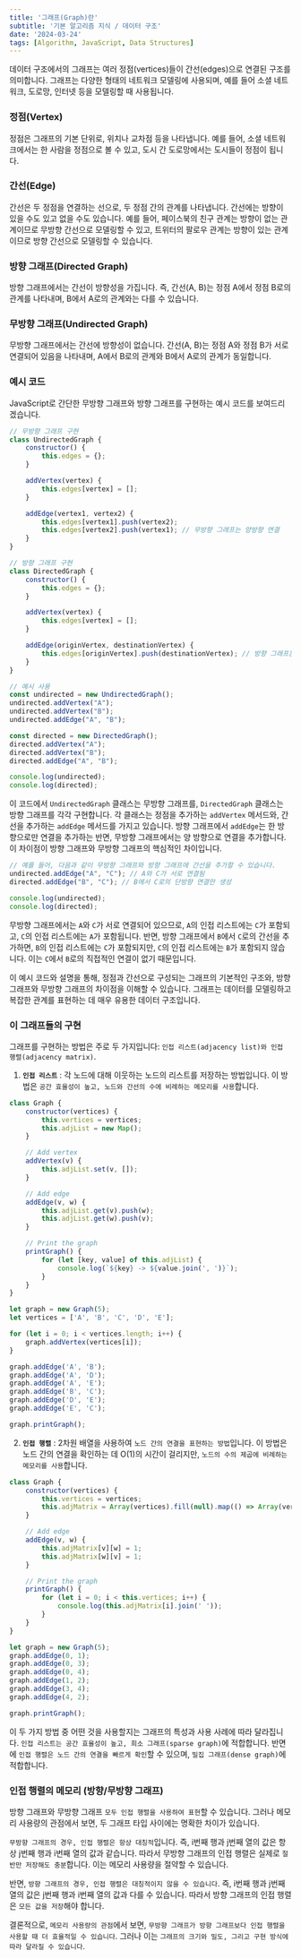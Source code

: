 ```yaml
---
title: '그래프(Graph)란'
subtitle: '기본 알고리즘 지식 / 데이터 구조'
date: '2024-03-24'
tags: [Algorithm, JavaScript, Data Structures]
---
```


데이터 구조에서의 그래프는 여러 정점(vertices)들이 간선(edges)으로 연결된 구조를 의미합니다. 그래프는 다양한 형태의 네트워크 모델링에 사용되며, 예를 들어 소셜 네트워크, 도로망, 인터넷 등을 모델링할 때 사용됩니다.

### 정점(Vertex)
정점은 그래프의 기본 단위로, 위치나 교차점 등을 나타냅니다. 예를 들어, 소셜 네트워크에서는 한 사람을 정점으로 볼 수 있고, 도시 간 도로망에서는 도시들이 정점이 됩니다.

### 간선(Edge)
간선은 두 정점을 연결하는 선으로, 두 정점 간의 관계를 나타냅니다. 간선에는 방향이 있을 수도 있고 없을 수도 있습니다. 예를 들어, 페이스북의 친구 관계는 방향이 없는 관계이므로 무방향 간선으로 모델링할 수 있고, 트위터의 팔로우 관계는 방향이 있는 관계이므로 방향 간선으로 모델링할 수 있습니다.

### 방향 그래프(Directed Graph)
방향 그래프에서는 간선이 방향성을 가집니다. 즉, 간선(A, B)는 정점 A에서 정점 B로의 관계를 나타내며, B에서 A로의 관계와는 다를 수 있습니다.

### 무방향 그래프(Undirected Graph)
무방향 그래프에서는 간선에 방향성이 없습니다. 간선(A, B)는 정점 A와 정점 B가 서로 연결되어 있음을 나타내며, A에서 B로의 관계와 B에서 A로의 관계가 동일합니다.

### 예시 코드
JavaScript로 간단한 무방향 그래프와 방향 그래프를 구현하는 예시 코드를 보여드리겠습니다.

```javascript
// 무방향 그래프 구현
class UndirectedGraph {
    constructor() {
        this.edges = {};
    }

    addVertex(vertex) {
        this.edges[vertex] = [];
    }

    addEdge(vertex1, vertex2) {
        this.edges[vertex1].push(vertex2);
        this.edges[vertex2].push(vertex1); // 무방향 그래프는 양방향 연결
    }
}

// 방향 그래프 구현
class DirectedGraph {
    constructor() {
        this.edges = {};
    }

    addVertex(vertex) {
        this.edges[vertex] = [];
    }

    addEdge(originVertex, destinationVertex) {
        this.edges[originVertex].push(destinationVertex); // 방향 그래프는 한 방향으로만 연결
    }
}

// 예시 사용
const undirected = new UndirectedGraph();
undirected.addVertex("A");
undirected.addVertex("B");
undirected.addEdge("A", "B");

const directed = new DirectedGraph();
directed.addVertex("A");
directed.addVertex("B");
directed.addEdge("A", "B");

console.log(undirected);
console.log(directed);
```

이 코드에서 `UndirectedGraph` 클래스는 무방향 그래프를, `DirectedGraph` 클래스는 방향 그래프를 각각 구현합니다. 각 클래스는 정점을 추가하는 `addVertex` 메서드와, 간선을 추가하는 `addEdge` 메서드를 가지고 있습니다. 방향 그래프에서 `addEdge`는 한 방향으로만 연결을 추가하는 반면, 무방향 그래프에서는 양 방향으로 연결을 추가합니다. 이 차이점이 방향 그래프와 무방향 그래프의 핵심적인 차이입니다.

```javascript
// 예를 들어, 다음과 같이 무방향 그래프와 방향 그래프에 간선을 추가할 수 있습니다.
undirected.addEdge("A", "C"); // A와 C가 서로 연결됨
directed.addEdge("B", "C"); // B에서 C로의 단방향 연결만 생성

console.log(undirected);
console.log(directed);
```

무방향 그래프에서는 `A`와 `C`가 서로 연결되어 있으므로, `A`의 인접 리스트에는 `C`가 포함되고, `C`의 인접 리스트에는 `A`가 포함됩니다. 반면, 방향 그래프에서 `B`에서 `C`로의 간선을 추가하면, `B`의 인접 리스트에는 `C`가 포함되지만, `C`의 인접 리스트에는 `B`가 포함되지 않습니다. 이는 `C`에서 `B`로의 직접적인 연결이 없기 때문입니다.

이 예시 코드와 설명을 통해, 정점과 간선으로 구성되는 그래프의 기본적인 구조와, 방향 그래프와 무방향 그래프의 차이점을 이해할 수 있습니다. 그래프는 데이터를 모델링하고 복잡한 관계를 표현하는 데 매우 유용한 데이터 구조입니다.

### 이 그래프들의 구현

그래프를 구현하는 방법은 주로 두 가지입니다: `인접 리스트(adjacency list)와 인접 행렬(adjacency matrix)`.

1. **`인접 리스트`** : 각 노드에 대해 이웃하는 노드의 리스트를 저장하는 방법입니다. 이 방법은 `공간 효율성이 높고, 노드와 간선의 수에 비례하는 메모리를 사용`합니다.

```javascript
class Graph {
    constructor(vertices) {
        this.vertices = vertices;
        this.adjList = new Map();
    }

    // Add vertex
    addVertex(v) {
        this.adjList.set(v, []);
    }

    // Add edge
    addEdge(v, w) {
        this.adjList.get(v).push(w);
        this.adjList.get(w).push(v);
    }

    // Print the graph
    printGraph() {
        for (let [key, value] of this.adjList) {
            console.log(`${key} -> ${value.join(', ')}`);
        }
    }
}

let graph = new Graph(5);
let vertices = ['A', 'B', 'C', 'D', 'E'];

for (let i = 0; i < vertices.length; i++) {
    graph.addVertex(vertices[i]);
}

graph.addEdge('A', 'B');
graph.addEdge('A', 'D');
graph.addEdge('A', 'E');
graph.addEdge('B', 'C');
graph.addEdge('D', 'E');
graph.addEdge('E', 'C');

graph.printGraph();
```


2. **`인접 행렬`** : 2차원 배열을 사용하여 `노드 간의 연결을 표현하는 방법`입니다. 이 방법은 노드 간의 연결을 확인하는 데 O(1)의 시간이 걸리지만, `노드의 수의 제곱에 비례하는 메모리를 사용`합니다.

```javascript
class Graph {
    constructor(vertices) {
        this.vertices = vertices;
        this.adjMatrix = Array(vertices).fill(null).map(() => Array(vertices).fill(0));
    }

    // Add edge
    addEdge(v, w) {
        this.adjMatrix[v][w] = 1;
        this.adjMatrix[w][v] = 1;
    }

    // Print the graph
    printGraph() {
        for (let i = 0; i < this.vertices; i++) {
            console.log(this.adjMatrix[i].join(' '));
        }
    }
}

let graph = new Graph(5);
graph.addEdge(0, 1);
graph.addEdge(0, 3);
graph.addEdge(0, 4);
graph.addEdge(1, 2);
graph.addEdge(3, 4);
graph.addEdge(4, 2);

graph.printGraph();
```

이 두 가지 방법 중 어떤 것을 사용할지는 그래프의 특성과 사용 사례에 따라 달라집니다. `인접 리스트는 공간 효율성이 높고, 희소 그래프(sparse graph)`에 적합합니다. 반면에 `인접 행렬은 노드 간의 연결을 빠르게 확인`할 수 있으며, `밀집 그래프(dense graph)`에 적합합니다.


### 인접 행렬의 메모리 (방향/무방향 그래프)

방향 그래프와 무방향 그래프 `모두 인접 행렬을 사용하여 표현`할 수 있습니다. 그러나 메모리 사용량의 관점에서 보면, 두 그래프 타입 사이에는 명확한 차이가 있습니다.

`무방향 그래프의 경우, 인접 행렬은 항상 대칭적`입니다. 즉, i번째 행과 j번째 열의 값은 항상 j번째 행과 i번째 열의 값과 같습니다. 따라서 무방향 그래프의 인접 행렬은 실제로 `절반만 저장해도 충분`합니다. 이는 메모리 사용량을 절약할 수 있습니다.

반면, `방향 그래프의 경우, 인접 행렬은 대칭적이지 않을 수 있습니다`. 즉, i번째 행과 j번째 열의 값은 j번째 행과 i번째 열의 값과 다를 수 있습니다. 따라서 방향 그래프의 인접 행렬은 `모든 값을 저장`해야 합니다.

결론적으로, `메모리 사용량의 관점`에서 보면, `무방향 그래프가 방향 그래프보다 인접 행렬을 사용할 때 더 효율적일 수 있습니다`. 그러나 이는 `그래프의 크기와 밀도, 그리고 구현 방식에 따라 달라질 수 있습니다`.